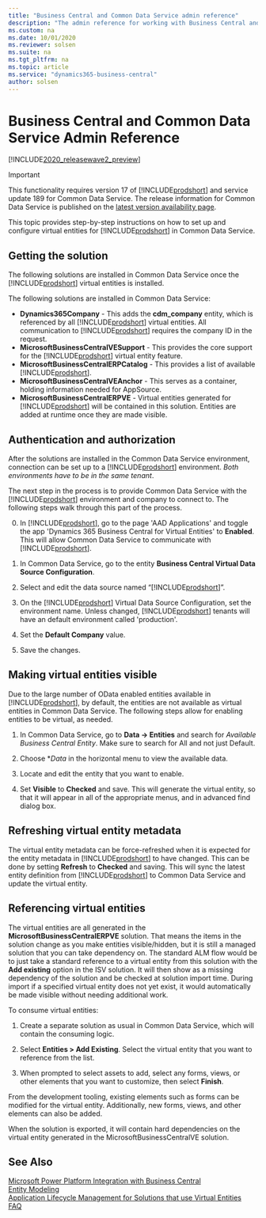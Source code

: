 ```yaml
---
title: "Business Central and Common Data Service admin reference"
description: "The admin reference for working with Business Central and Common Data Service entities"
ms.custom: na
ms.date: 10/01/2020
ms.reviewer: solsen
ms.suite: na
ms.tgt_pltfrm: na
ms.topic: article
ms.service: "dynamics365-business-central"
author: solsen
---
```


# Business Central and Common Data Service Admin Reference

[!INCLUDE[2020_releasewave2_preview](../includes/2020_releasewave2_preview.md)]

> [!IMPORTANT]  
> This functionality requires version 17 of [!INCLUDE[prodshort](../developer/includes/prodshort.md)] and service update 189 for Common Data Service. The release information for Common Data Service is published on the [latest version availability page](https://docs.microsoft.com/business-applications-release-notes/dynamics/released-versions/dynamics-365ce#all-version-availability).

This topic provides step-by-step instructions on how to set up and configure virtual entities for [!INCLUDE[prodshort](../developer/includes/prodshort.md)] in Common Data Service.

## Getting the solution

The following solutions are installed in Common Data Service once the [!INCLUDE[prodshort](../developer/includes/prodshort.md)] virtual entities is installed.

The following solutions are installed in Common Data Service:

- **Dynamics365Company** - This adds the **cdm_company** entity, which is referenced by all [!INCLUDE[prodshort](../developer/includes/prodshort.md)] virtual entities. All communication to [!INCLUDE[prodshort](../developer/includes/prodshort.md)] requires the company ID in the request. 
- **MicrosoftBusinessCentralVESupport** - This provides the core support for the [!INCLUDE[prodshort](../developer/includes/prodshort.md)] virtual entity feature.
- **MicrosoftBusinessCentralERPCatalog** - This provides a list of available [!INCLUDE[prodshort](../developer/includes/prodshort.md)].
- **MicrosoftBusinessCentralVEAnchor** - This serves as a container, holding information needed for AppSource. 
- **MicrosoftBusinessCentralERPVE** - Virtual entities generated for [!INCLUDE[prodshort](../developer/includes/prodshort.md)] will be contained in this solution. Entities are added at runtime once they are made visible.

## Authentication and authorization

After the solutions are installed in the Common Data Service environment, connection can be set up to a [!INCLUDE[prodshort](../developer/includes/prodshort.md)] environment. *Both environments have to be in the same tenant*.  

The next step in the process is to provide Common Data Service with the [!INCLUDE[prodshort](../developer/includes/prodshort.md)] environment and company to connect to. The following steps walk through this part of the process.

0. In [!INCLUDE[prodshort](../developer/includes/prodshort.md)], go to the page 'AAD Applications' and toggle the app 'Dynamics 365 Business Central for Virtual Entities' to **Enabled**. This will allow Common Data Service to communicate with [!INCLUDE[prodshort](../developer/includes/prodshort.md)].

1. In Common Data Service, go to the entity **Business Central Virtual Data Source Configuration**.

2. Select and edit the data source named “[!INCLUDE[prodshort](../developer/includes/prodshort.md)]”.

3. On the [!INCLUDE[prodshort](../developer/includes/prodshort.md)] Virtual Data Source Configuration, set the environment name. Unless changed, [!INCLUDE[prodshort](../developer/includes/prodshort.md)] tenants will have an default environment called 'production'.

4. Set the **Default Company** value. 

5. Save the changes.

## Making virtual entities visible

Due to the large number of OData enabled entities available in [!INCLUDE[prodshort](../developer/includes/prodshort.md)], by default, the entities are not available as virtual entities in Common Data Service. The following steps allow for enabling entities to be virtual, as needed.

1. In Common Data Service, go to **Data -> Entities** and search for *Available Business Central Entity*. Make sure to search for All and not just Default.

2. Choose **Data* in the horizontal menu to view the available data.

3. Locate and edit the entity that you want to enable.

4. Set **Visible** to **Checked** and save. This will generate the virtual entity, so that it will appear in all of the appropriate menus, and in advanced find dialog box.

## Refreshing virtual entity metadata

The virtual entity metadata can be force-refreshed when it is expected for the entity metadata in [!INCLUDE[prodshort](../developer/includes/prodshort.md)] to have changed. This can be done by setting **Refresh** to **Checked** and saving. This will sync the latest entity definition from [!INCLUDE[prodshort](../developer/includes/prodshort.md)] to Common Data Service and update the virtual entity.

## Referencing virtual entities

The virtual entities are all generated in the **MicrosoftBusinessCentralERPVE** solution. That means the items in the solution change as you make entities visible/hidden, but it is still a managed solution that you can take dependency on. The standard ALM flow would be to just take a standard reference to a virtual entity from this solution with the **Add existing** option in the ISV solution. It will then show as a missing dependency of the solution and be checked at solution import time. During import if a specified virtual entity does not yet exist, it would automatically be made visible without needing additional work.

To consume virtual entities:

1. Create a separate solution as usual in Common Data Service, which will contain the consuming logic.

2. Select **Entities \> Add Existing**. Select the virtual entity that you want to reference from the list.

3. When prompted to select assets to add, select any forms, views, or other elements that you want to customize, then select **Finish**.

From the development tooling, existing elements such as forms can be modified for the virtual entity. Additionally, new forms, views, and other elements can also be added.

When the solution is exported, it will contain hard dependencies on the virtual entity generated in the MicrosoftBusinessCentralVE solution.

## See Also

[Microsoft Power Platform Integration with Business Central](powerplat-overview.md)  
[Entity Modeling](powerplat-entity-modeling.md)  
[Application Lifecycle Management for Solutions that use Virtual Entities](powerplat-app-lifecycle-management.md)  
[FAQ](powerplat-faq.md)  
